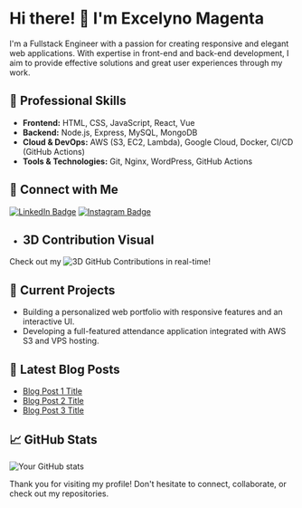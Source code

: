 # Hi there! 👋 I'm Excelyno Magenta

I'm a Fullstack Engineer with a passion for creating responsive and elegant web applications. With expertise in front-end and back-end development, I aim to provide effective solutions and great user experiences through my work.

## 💼 Professional Skills
- **Frontend:** HTML, CSS, JavaScript, React, Vue
- **Backend:** Node.js, Express, MySQL, MongoDB
- **Cloud & DevOps:** AWS (S3, EC2, Lambda), Google Cloud, Docker, CI/CD (GitHub Actions)
- **Tools & Technologies:** Git, Nginx, WordPress, GitHub Actions

## 🔗 Connect with Me
[![LinkedIn Badge](https://img.shields.io/badge/LinkedIn-Profile-blue?logo=linkedin&logoColor=white&style=flat-square)](https://linkedin.com/in/excelyno-magenta-b817192a7)
[![Instagram Badge](https://img.shields.io/badge/Instagram-Profile-E4405F?logo=instagram&logoColor=white&style=flat-square)](https://www.instagram.com/lynoforcode/)
- ## 3D Contribution Visual
Check out my ![3D GitHub Contributions](https://git-skyline.huakun.tech/contribution/github/excelyno/embed) in real-time!


## 🌱 Current Projects
- Building a personalized web portfolio with responsive features and an interactive UI.
- Developing a full-featured attendance application integrated with AWS S3 and VPS hosting.

## 📝 Latest Blog Posts
- [Blog Post 1 Title](#)
- [Blog Post 2 Title](#)
- [Blog Post 3 Title](#)

## 📈 GitHub Stats
![Your GitHub stats](https://github-readme-stats.vercel.app/api?username=excelyno&show_icons=true&hide_border=true)

Thank you for visiting my profile! Don't hesitate to connect, collaborate, or check out my repositories.
